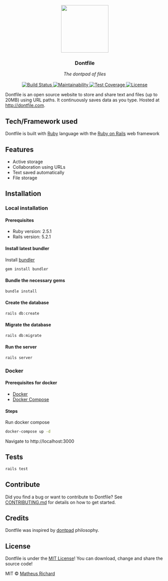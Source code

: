 <p align="center">
  <img style="text-align:center;" src="public/dontfile.png" width=150 height=150>
  <h3 align="center">Dontfile</h3>
</p>

<p align="center">
  <i>The dontpad of files</i>
  <br>
  <br>
  <a href="https://travis-ci.org/MatheusRich/dontfile">
    <img src="https://travis-ci.org/MatheusRich/dontfile.svg?branch=master" alt="Build Status">
  </a>
  <a href="https://codeclimate.com/github/MatheusRich/dontfile/maintainability">
    <img src="https://api.codeclimate.com/v1/badges/786863e9b71eab0a50e9/maintainability" alt="Maintainability">
  </a>
  <a href="https://codeclimate.com/github/MatheusRich/dontfile/test_coverage">
    <img src="https://api.codeclimate.com/v1/badges/786863e9b71eab0a50e9/test_coverage" alt="Test Coverage">
  </a>
  <a href="https://github.com/MatheusRich/dontfile/blob/master/LICENSE">
    <img src="https://img.shields.io/badge/license-MIT-blue.svg" alt="License">
  </a>
</p>

Dontfile is an open source website to store and share text and files (up to 20MB) using URL paths. It continuously saves data as you type. Hosted at http://dontfile.com.

## Tech/Framework used

Dontfile is built with [Ruby](https://www.ruby-lang.org/en/) language with the [Ruby on Rails](https://rubyonrails.org/) web framework

## Features

- Active storage
- Collaboration using URLs
- Text saved automatically
- File storage

## Installation

### Local installation

#### Prerequisites

- Ruby version: 2.5.1
- Rails version: 5.2.1

#### Install latest bundler

Install [bundler](https://bundler.io/)

```bash
gem install bundler
```

#### Bundle the necessary gems

```bash
bundle install
```

#### Create the database

```bash
rails db:create
```

#### Migrate the database

```bash
rails db:migrate
```

#### Run the server

```bash
rails server
```

### Docker

#### Prerequisites for docker

- [Docker](https://docs.docker.com/install/)
- [Docker Compose](https://docs.docker.com/compose/install/)

#### Steps

Run docker compose

```bash
docker-compose up -d
```

Navigate to http://localhost:3000

## Tests

```bash
rails test
```

## Contribute
Did you find a bug or want to contribute to Dontfile? See [CONTRIBUTING.md](.github/CONTRIBUTING.md) for details on how to get started.

## Credits

Dontfile was inspired by [dontpad](http://dontpad.com) philosophy.

## License
Dontfile is under the [MIT License](LICENSE)! You can download, change and share the source code!

MIT © [Matheus Richard](https://github.com/MatheusRich)
